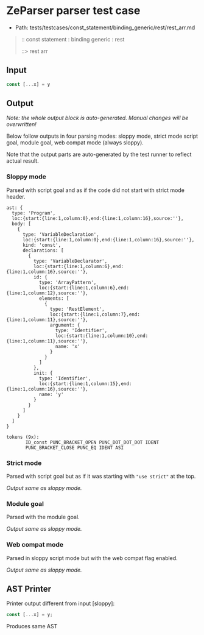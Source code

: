 # ZeParser parser test case

- Path: tests/testcases/const_statement/binding_generic/rest/rest_arr.md

> :: const statement : binding generic : rest
>
> ::> rest arr

## Input

`````js
const [...x] = y
`````

## Output

_Note: the whole output block is auto-generated. Manual changes will be overwritten!_

Below follow outputs in four parsing modes: sloppy mode, strict mode script goal, module goal, web compat mode (always sloppy).

Note that the output parts are auto-generated by the test runner to reflect actual result.

### Sloppy mode

Parsed with script goal and as if the code did not start with strict mode header.

`````
ast: {
  type: 'Program',
  loc:{start:{line:1,column:0},end:{line:1,column:16},source:''},
  body: [
    {
      type: 'VariableDeclaration',
      loc:{start:{line:1,column:0},end:{line:1,column:16},source:''},
      kind: 'const',
      declarations: [
        {
          type: 'VariableDeclarator',
          loc:{start:{line:1,column:6},end:{line:1,column:16},source:''},
          id: {
            type: 'ArrayPattern',
            loc:{start:{line:1,column:6},end:{line:1,column:12},source:''},
            elements: [
              {
                type: 'RestElement',
                loc:{start:{line:1,column:7},end:{line:1,column:11},source:''},
                argument: {
                  type: 'Identifier',
                  loc:{start:{line:1,column:10},end:{line:1,column:11},source:''},
                  name: 'x'
                }
              }
            ]
          },
          init: {
            type: 'Identifier',
            loc:{start:{line:1,column:15},end:{line:1,column:16},source:''},
            name: 'y'
          }
        }
      ]
    }
  ]
}

tokens (9x):
       ID_const PUNC_BRACKET_OPEN PUNC_DOT_DOT_DOT IDENT
       PUNC_BRACKET_CLOSE PUNC_EQ IDENT ASI
`````

### Strict mode

Parsed with script goal but as if it was starting with `"use strict"` at the top.

_Output same as sloppy mode._

### Module goal

Parsed with the module goal.

_Output same as sloppy mode._

### Web compat mode

Parsed in sloppy script mode but with the web compat flag enabled.

_Output same as sloppy mode._

## AST Printer

Printer output different from input [sloppy]:

````js
const [...x] = y;
````

Produces same AST

